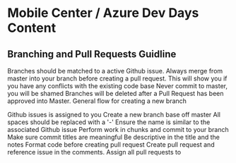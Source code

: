 # Mobile Center / Azure Dev Days Content

## Branching and Pull Requests Guidline

Branches should be matched to a active Github issue.
Always merge from master into your branch before creating a pull request. This will show you if you have any conflicts with the existing code base
Never commit to master, you will be shamed
Branches will be deleted after a Pull Request has been approved into Master.
General flow for creating a new branch

Github issues is assigned to you
Create a new branch base off master
All spaces should be replaced with a '-'
Ensure the name is similar to the associated Github issue
Perform work in chunks and commit to your branch
Make sure commit titles are meaningful
Be descriptive in the title and the notes
Format code before creating pull request
Create pull request and reference issue in the comments. Assign all pull requests to 
